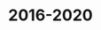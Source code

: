 ---
title: 2016-2020
image: /images/about/timeline-image-2.png
headless: true
milestones:
  - OCW becomes the most-subscribed .edu channel on YouTube.
  - The 200th Instructor Insights video is published through the OCW Educator program.
  - Interactive, searchable transcripts are added to videos.
  - New MIT Open Learning Library launches in 2019, offering new, self-paced learning options complementing OCW and MITx.
  - Chalk Radio podcast launches in February 2020.
  - OCW website traffic nearly doubles as the COVID-19 pandemic disrupts life around the world.
---